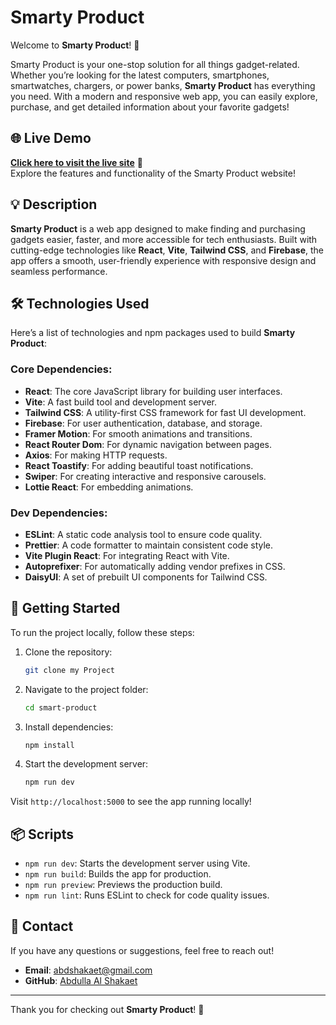 # **Smarty Product**

Welcome to **Smarty Product**! 🚀

Smarty Product is your one-stop solution for all things gadget-related. Whether you’re looking for the latest computers, smartphones, smartwatches, chargers, or power banks, **Smarty Product** has everything you need. With a modern and responsive web app, you can easily explore, purchase, and get detailed information about your favorite gadgets!

## 🌐 **Live Demo**
[**Click here to visit the live site**](https://superb-chaja-5589ab.netlify.app/) 🚀  
Explore the features and functionality of the Smarty Product website!

## 💡 **Description**
**Smarty Product** is a web app designed to make finding and purchasing gadgets easier, faster, and more accessible for tech enthusiasts. Built with cutting-edge technologies like **React**, **Vite**, **Tailwind CSS**, and **Firebase**, the app offers a smooth, user-friendly experience with responsive design and seamless performance.

## 🛠️ **Technologies Used**

Here’s a list of technologies and npm packages used to build **Smarty Product**:

### **Core Dependencies**:
- **React**: The core JavaScript library for building user interfaces.
- **Vite**: A fast build tool and development server.
- **Tailwind CSS**: A utility-first CSS framework for fast UI development.
- **Firebase**: For user authentication, database, and storage.
- **Framer Motion**: For smooth animations and transitions.
- **React Router Dom**: For dynamic navigation between pages.
- **Axios**: For making HTTP requests.
- **React Toastify**: For adding beautiful toast notifications.
- **Swiper**: For creating interactive and responsive carousels.
- **Lottie React**: For embedding animations.

### **Dev Dependencies**:
- **ESLint**: A static code analysis tool to ensure code quality.
- **Prettier**: A code formatter to maintain consistent code style.
- **Vite Plugin React**: For integrating React with Vite.
- **Autoprefixer**: For automatically adding vendor prefixes in CSS.
- **DaisyUI**: A set of prebuilt UI components for Tailwind CSS.

## 🚀 **Getting Started**

To run the project locally, follow these steps:

1. Clone the repository:
    ```bash
    git clone my Project
    ```

2. Navigate to the project folder:
    ```bash
    cd smart-product
    ```

3. Install dependencies:
    ```bash
    npm install
    ```

4. Start the development server:
    ```bash
    npm run dev
    ```

Visit `http://localhost:5000` to see the app running locally!

## 📦 **Scripts**
- `npm run dev`: Starts the development server using Vite.
- `npm run build`: Builds the app for production.
- `npm run preview`: Previews the production build.
- `npm run lint`: Runs ESLint to check for code quality issues.

## 👥 **Contact**
If you have any questions or suggestions, feel free to reach out!

- **Email**: [abdshakaet@gmail.com](abdshakaet@gmail.com)
- **GitHub**: [Abdulla Al Shakaet](https://github.com/Shakaet)

---

Thank you for checking out **Smarty Product**! 🌟
